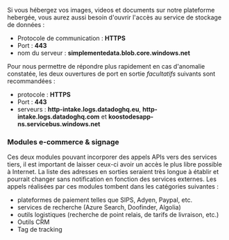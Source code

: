 Si vous hébergez vos images, videos et documents sur notre plateforme hebergée, vous aurez aussi besoin d'ouvrir l'accès au service de stockage de données :

* Protocole de communication : **HTTPS**
* Port : **443**
* nom du serveur : **simplementedata.blob.core.windows.net**

Pour nous permettre de répondre plus rapidement en cas d'anomalie constatée, les deux ouvertures de port en sortie _facultatifs_ suivants sont recommandées :

* protocole : **HTTPS**
* Port : **443**
* serveurs : **http-intake.logs.datadoghq.eu**, **http-intake.logs.datadoghq.com** et **koostodesapp-ns.servicebus.windows.net**

### Modules e-commerce & signage

Ces deux modules pouvant incorporer des appels APIs vers des services tiers, il est important de laisser ceux-ci avoir un accès le plus libre possible à Internet. La liste des adresses en sorties seraient très longue à établir et pourrait changer sans notification en fonction des services externes. Les appels réalisées par ces modules tombent dans les catégories suivantes :

- plateformes de paiement telles que SIPS, Adyen, Paypal, etc.
- services de recherche (Azure Search, Doofinder, Algolia)
- outils logistiques (recherche de point relais, de tarifs de livraison, etc.)
- Outils CRM
- Tag de tracking
